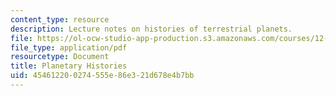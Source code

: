 ```yaml
---
content_type: resource
description: Lecture notes on histories of terrestrial planets.
file: https://ol-ocw-studio-app-production.s3.amazonaws.com/courses/12-002-physics-and-chemistry-of-the-terrestrial-planets-fall-2008/454612200274555e86e321d678e4b7bb_MIT12_002f08_lec30.pdf
file_type: application/pdf
resourcetype: Document
title: Planetary Histories
uid: 45461220-0274-555e-86e3-21d678e4b7bb
---
```

